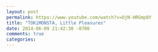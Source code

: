 ```yaml
---
layout: post
permalink: https://www.youtube.com/watch?v=OjN-HRGmp8Y
title: "TOKiMONSTA, Little Pleasures"
date: 2014-06-09 21:42:38 -0700
comments: true
categories: 
---
```

